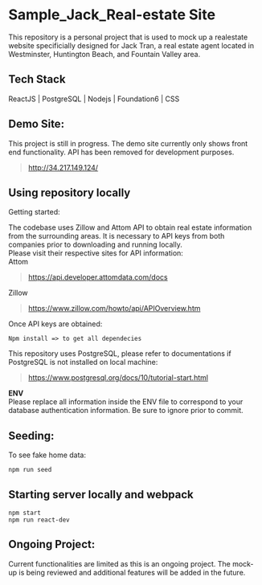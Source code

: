 # Sample_Jack_Real-estate Site

This repository is a personal project that is used to mock up a realestate website specificially designed for Jack Tran, a real estate agent located in Westminster, Huntington Beach, and Fountain Valley area.

## Tech Stack
ReactJS | PostgreSQL | Nodejs | Foundation6 | CSS 

## Demo Site:
This project is still in progress. The demo site currently only shows front end functionality. API has been removed for development purposes. 
> http://34.217.149.124/

## Using repository locally
Getting started:

The codebase uses Zillow and Attom API to obtain real estate information from the surrounding areas. It is necessary to API keys from both companies prior to downloading and running locally.\
Please visit their respective sites for API information:\
Attom
> https://api.developer.attomdata.com/docs 

Zillow
> https://www.zillow.com/howto/api/APIOverview.htm

Once API keys are obtained:
```
Npm install => to get all dependecies
```
This repository uses PostgreSQL, please refer to documentations if PostgreSQL is not installed on local machine:
> https://www.postgresql.org/docs/10/tutorial-start.html

**ENV**\
Please replace all information inside the ENV file to correspond to your database authentication information. Be sure to ignore prior to commit. 

## Seeding:
To see fake home data:
```
npm run seed
```

## Starting server locally and webpack
```
npm start
npm run react-dev
```

## Ongoing Project: 
Current functionalities are limited as this is an ongoing project. The mock-up is being reviewed and additional features will be added in the future. 

